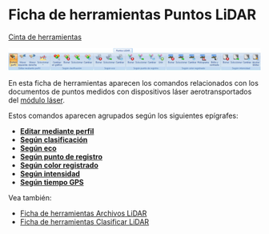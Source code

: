# Ficha de herramientas Puntos LiDAR

[Cinta de herramientas](/mdtopx/cinta-de-herramientas/)

![](../../../.gitbook/assets/ficha-de-herramientas-puntos-lidar.jpg)

En esta ficha de herramientas aparecen los comandos relacionados con los documentos de puntos medidos con dispositivos láser aerotransportados del [módulo láser](../../modulo-laser/).

Estos comandos aparecen agrupados según los siguientes epígrafes:

* ****[**Editar mediante perfil**](editar-mediante-perfil.md)****
* ****[**Según clasificación**](../../modulo-laser/segun-clasificacion-lidar/)****
* ****[**Según eco**](../../modulo-laser/segun-eco-lidar/)****
* ****[**Según punto de registro**](../../modulo-laser/segun-punto-de-registro/)****
* ****[**Según color registrado**](../../modulo-laser/segun-color-registrado/)****
* ****[**Según intensidad**](../../modulo-laser/segun-intensidad/)****
* ****[**Según tiempo GPS**](../../modulo-laser/segun-tiempo-gps/)****

Vea también:

* [Ficha de herramientas Archivos LiDAR](/mdtopx/fichas-de-herramientas/ficha-de-herramientas-archivos-lidar/)
* [Ficha de herramientas Clasificar LiDAR](/mdtopx/fichas-de-herramientas/ficha-de-herramientas-clasificar-lidar.md)
